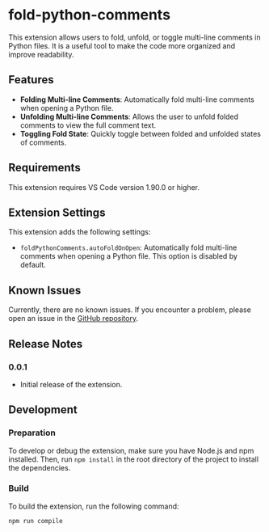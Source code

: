 # fold-python-comments

This extension allows users to fold, unfold, or toggle multi-line comments in Python files. It is a useful tool to make the code more organized and improve readability.

## Features

- **Folding Multi-line Comments**: Automatically fold multi-line comments when opening a Python file.
- **Unfolding Multi-line Comments**: Allows the user to unfold folded comments to view the full comment text.
- **Toggling Fold State**: Quickly toggle between folded and unfolded states of comments.

## Requirements

This extension requires VS Code version 1.90.0 or higher.

## Extension Settings

This extension adds the following settings:

- `foldPythonComments.autoFoldOnOpen`: Automatically fold multi-line comments when opening a Python file. This option is disabled by default.

## Known Issues

Currently, there are no known issues. If you encounter a problem, please open an issue in the [GitHub repository](#).

## Release Notes

### 0.0.1

- Initial release of the extension.

## Development

### Preparation

To develop or debug the extension, make sure you have Node.js and npm installed. Then, run `npm install` in the root directory of the project to install the dependencies.

### Build

To build the extension, run the following command:

```sh
npm run compile